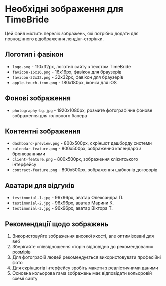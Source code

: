 # Необхідні зображення для TimeBride

Цей файл містить перелік зображень, які потрібно додати для повноцінного відображення лендінг-сторінки.

## Логотип і фавікон
- `logo.svg` - 110x32px, логотип сайту з текстом TimeBride
- `favicon-16x16.png` - 16x16px, фавікон для браузерів
- `favicon-32x32.png` - 32x32px, фавікон для браузерів
- `apple-touch-icon.png` - 180x180px, іконка для iOS

## Фонові зображення
- `photography-bg.jpg` - 1920x1080px, розмите фотографічне фонове зображення для головного банера

## Контентні зображення
- `dashboard-preview.png` - 800x500px, скріншот дашборду системи
- `calendar-feature.png` - 800x500px, зображення календаря з бронюваннями
- `client-feature.png` - 800x500px, зображення клієнтського інтерфейсу
- `contract-feature.png` - 800x500px, зображення шаблонів договорів

## Аватари для відгуків
- `testimonial-1.jpg` - 96x96px, аватар Олександра П.
- `testimonial-2.jpg` - 96x96px, аватар Марини К.
- `testimonial-3.jpg` - 96x96px, аватар Віктора Т.

## Рекомендації щодо зображень
1. Використовуйте зображення високої якості, але оптимізовані для веб
2. Зберігайте співвідношення сторін відповідно до рекомендованих розмірів
3. Для фотографій людей рекомендується використовувати професійні фото
4. Для скріншотів інтерфейсу зробіть макети з реалістичними даними
5. Основна кольорова гама зображень має відповідати кольоровій схемі сайту 